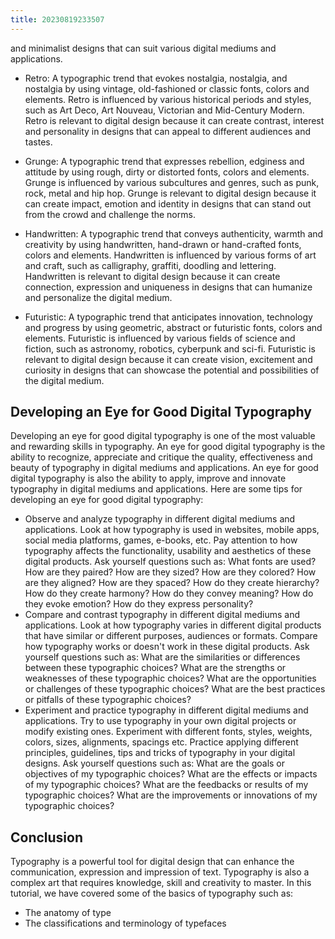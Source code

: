```yaml
---
title: 20230819233507 
---
```


and minimalist designs that can suit various digital mediums and applications.

- Retro: A typographic trend that evokes nostalgia, nostalgia, and nostalgia by using vintage, old-fashioned or classic fonts, colors and elements. Retro is influenced by various historical periods and styles, such as Art Deco, Art Nouveau, Victorian and Mid-Century Modern. Retro is relevant to digital design because it can create contrast, interest and personality in designs that can appeal to different audiences and tastes.

- Grunge: A typographic trend that expresses rebellion, edginess and attitude by using rough, dirty or distorted fonts, colors and elements. Grunge is influenced by various subcultures and genres, such as punk, rock, metal and hip hop. Grunge is relevant to digital design because it can create impact, emotion and identity in designs that can stand out from the crowd and challenge the norms.

- Handwritten: A typographic trend that conveys authenticity, warmth and creativity by using handwritten, hand-drawn or hand-crafted fonts, colors and elements. Handwritten is influenced by various forms of art and craft, such as calligraphy, graffiti, doodling and lettering. Handwritten is relevant to digital design because it can create connection, expression and uniqueness in designs that can humanize and personalize the digital medium.

- Futuristic: A typographic trend that anticipates innovation, technology and progress by using geometric, abstract or futuristic fonts, colors and elements. Futuristic is influenced by various fields of science and fiction, such as astronomy, robotics, cyberpunk and sci-fi. Futuristic is relevant to digital design because it can create vision, excitement and curiosity in designs that can showcase the potential and possibilities of the digital medium.

## Developing an Eye for Good Digital Typography

Developing an eye for good digital typography is one of the most valuable and rewarding skills in typography. An eye for good digital typography is the ability to recognize, appreciate and critique the quality, effectiveness and beauty of typography in digital mediums and applications. An eye for good digital typography is also the ability to apply, improve and innovate typography in digital mediums and applications. Here are some tips for developing an eye for good digital typography:

- Observe and analyze typography in different digital mediums and applications. Look at how typography is used in websites, mobile apps, social media platforms, games, e-books, etc. Pay attention to how typography affects the functionality, usability and aesthetics of these digital products. Ask yourself questions such as: What fonts are used? How are they paired? How are they sized? How are they colored? How are they aligned? How are they spaced? How do they create hierarchy? How do they create harmony? How do they convey meaning? How do they evoke emotion? How do they express personality?
- Compare and contrast typography in different digital mediums and applications. Look at how typography varies in different digital products that have similar or different purposes, audiences or formats. Compare how typography works or doesn't work in these digital products. Ask yourself questions such as: What are the similarities or differences between these typographic choices? What are the strengths or weaknesses of these typographic choices? What are the opportunities or challenges of these typographic choices? What are the best practices or pitfalls of these typographic choices?
- Experiment and practice typography in different digital mediums and applications. Try to use typography in your own digital projects or modify existing ones. Experiment with different fonts, styles, weights, colors, sizes, alignments, spacings etc. Practice applying different principles, guidelines, tips and tricks of typography in your digital designs. Ask yourself questions such as: What are the goals or objectives of my typographic choices? What are the effects or impacts of my typographic choices? What are the feedbacks or results of my typographic choices? What are the improvements or innovations of my typographic choices?

## Conclusion

Typography is a powerful tool for digital design that can enhance the communication, expression and impression of text. Typography is also a complex art that requires knowledge, skill and creativity to master. In this tutorial, we have covered some of the basics of typography such as:

- The anatomy of type
- The classifications and terminology of typefaces